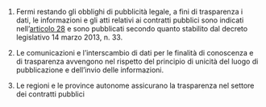 1. Fermi restando gli obblighi di pubblicità legale, a fini di trasparenza i dati, le informazioni e gli atti relativi ai contratti pubblici sono indicati nell’[articolo 28](/index.html?article=articolo-28&version=1) e sono pubblicati secondo quanto stabilito dal decreto legislativo 14 marzo 2013, n. 33.

2. Le comunicazioni e l’interscambio di dati per le finalità di conoscenza e di trasparenza  avvengono nel rispetto del principio di unicità del luogo di pubblicazione e dell’invio delle informazioni.

3. Le regioni e le province autonome assicurano la trasparenza nel settore dei contratti pubblici 